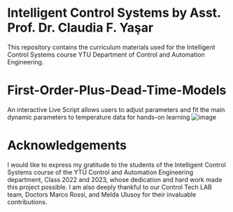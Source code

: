 # Intelligent Control Systems by Asst. Prof. Dr. Claudia F. Yaşar

This repository contains the curriculum materials used for the Intelligent Control Systems course YTU Department of Control and Automation Engineering.

# First-Order-Plus-Dead-Time-Models
An interactive Live Script allows users to adjust parameters and fit the main dynamic parameters to temperature data for hands-on learning
![image](https://github.com/ClaudiaYasar/First-Order-Plus-Dead-Time-Models/assets/132692602/8230a3d9-a121-4749-8449-13da5e9eec35)

# Acknowledgements
I would like to express my gratitude to the students of the Intelligent Control Systems course of the YTÜ Control and Automation Engineering department, Class 2022 and 2023, whose dedication and hard work made this project possible. I am also deeply thankful to our Control Tech LAB team, Doctors Marco Rossi, and Melda Ulusoy for their invaluable contributions.

